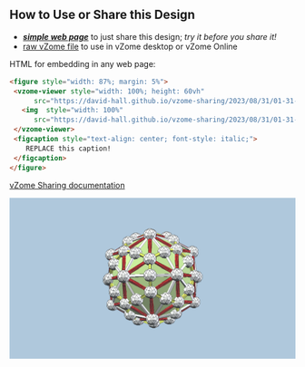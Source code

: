 
## How to Use or Share this Design

 - [***simple web page***](<https://david-hall.github.io/vzome-sharing/2023/08/31/01-31-41-FundamentalRegionApple/>) to just share this design; *try it before you share it!*
 - [raw vZome file](<https://raw.githubusercontent.com/david-hall/vzome-sharing/main/2023/08/31/01-31-41-FundamentalRegionApple/FundamentalRegionApple.vZome>) to use in vZome desktop or vZome Online
 
 HTML for embedding in any web page:
 ```html
<figure style="width: 87%; margin: 5%">
  <vzome-viewer style="width: 100%; height: 60vh"
       src="https://david-hall.github.io/vzome-sharing/2023/08/31/01-31-41-FundamentalRegionApple/FundamentalRegionApple.vZome" >
    <img  style="width: 100%"
       src="https://david-hall.github.io/vzome-sharing/2023/08/31/01-31-41-FundamentalRegionApple/FundamentalRegionApple.png" >
  </vzome-viewer>
  <figcaption style="text-align: center; font-style: italic;">
     REPLACE this caption!
  </figcaption>
</figure>
 ```

[vZome Sharing documentation](https://vzome.github.io/vzome/sharing.html#how-it-works)

![Image](<FundamentalRegionApple.png>)

